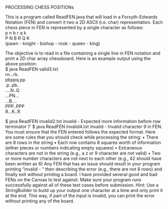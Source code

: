 PROCESSING CHESS POSITIONs

This is a program called ReadFEN.java that will load in a Forsyth-Edwards Notation (FEN) and convert it two a 2D ASCII (i.e. char)
representation. Each chess piece in FEN is represented by a single character as follows:
<br> p  n  b  r  q  k
<br> P  N  B  R  Q  K
<br> (pawn - knight - bishop - rook - queen - king)

The objective is to read in a file containing a single line in FEN notation and print a 2D char array chessboard. Here is an example output using the above
position:
<br> $ java ReadFEN valid3.txt
<br> rn...rk.
<br> pbppq.pp
<br> .p..pb..
<br> ....N..Q
<br> ...PN...
<br> ...B....
<br> PPP..PPP
<br> R...K..R

$ java ReadFEN invalid2.txt
invalid - Expected more information before row terminator ’/’
$ java ReadFEN invalid4.txt
invalid - Invalid character 9 in FEN.
You must ensure that the FEN entered follows the expected format. Here are some rules that you should check while processing the string:
• There are 8 rows in the string
• Each row contains 8 squares worth of information (either pieces or numbers indicating empty
squares)
• Extraneous characters are not in the string (e.g., a z or 9 character are not valid)
• Two or more number characters are not next to each other (e.g., 42 should have been written
as 6)
Any FEN that has an issue should result in your program printing “invalid - ” then describing
the error (e.g., there are not 8 rows) and finally exit without printing a board. I have provided
several good and bad FENs on the Canvas to test against. Make sure your program runs successfully against all of these test cases before submission. Hint: Use a StringBuilder to build up
your output one character at a time and only print it at the end. This way, if part of the input is
invalid, you can print the error without printing any of the board.
